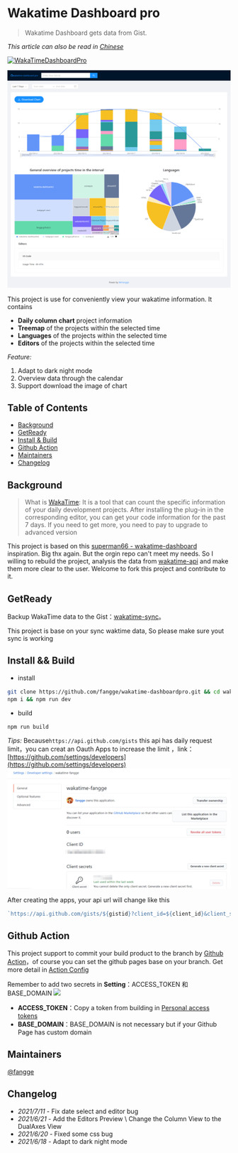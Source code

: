 # Wakatime Dashboard pro

> Wakatime Dashboard gets data from Gist.

_This article can also be read in [Chinese](https://github.com/fangge/wakatime-dashboard-pro/blob/source/README_zh.md)_

[![WakaTimeDashboardPro](https://img.shields.io/website-WakatimeDashbordPro-down-green-red/http/shields.io.svg)](https://wakatime.mrfangge.com/)

![banner](/img/banner.jpg)

This project is use for conveniently view your wakatime information. It contains

- **Daily column chart** project information
- **Treemap** of the projects within the selected time
- **Languages** of the projects within the selected time
- **Editors** of the projects within the selected time


*Feature:*
1. Adapt to dark night mode
2. Overview data through the calendar
3. Support download the image of chart

## Table of Contents

- [Background](#background)
- [GetReady](#getready)
- [Install & Build](#install--build)
- [Github Action](#githubaction)
- [Maintainers](#maintainers)
- [Changelog](#changelog)

## Background

> What is [WakaTime](https://wakatime.com/): It is a tool that can count the specific information of your daily development projects. After installing the plug-in in the corresponding editor, you can get your code information for the past 7 days. If you need to get more, you need to pay to upgrade to advanced version

This project is based on this [superman66 - wakatime-dashboard](https://github.com/superman66/wakatime-dashboard) inspiration. Big thx again. But the orgin repo can't meet my needs. So I willing to rebuild the project, analysis the data from [wakatime-api](https://wakatime.com/developers) and make them more clear to the user. Welcome to fork this project and contribute to it.

## GetReady

Backup WakaTime data to the Gist：[wakatime-sync](https://github.com/superman66/wakatime-sync)。

This project is base on your sync waktime data, So please make sure yout sync is working

## Install && Build

- install
```bash
git clone https://github.com/fangge/wakatime-dashboardpro.git && cd wakatime-dashboardpro
npm i && npm run dev
```
-  build
```bash
npm run build
```

*Tips:* Because``https://api.github.com/gists`` this api has daily request limit，you can creat an Oauth Apps to increase the limit ，link：[https://github.com/settings/developers](https://github.com/settings/developers)
![创建](/img/secres.png)

After creating the apps, your api url will change like this

```javascript
`https://api.github.com/gists/${gistid}?client_id=${client_id}&client_secret={$client_secret}`;
```


## Github Action
This project support to commit your build product to the branch by [Github Action](https://docs.github.com/en/actions)，of course you can set the github pages base on your branch. Get more detail in [Action Config](https://github.com/fangge/wakatime-dashboard-pro/blob/source/.github/workflows/main.yml)

Remember to add two secrets in **Setting**：ACCESS_TOKEN 和 BASE_DOMAIN
![](https://diy-assets.msstatic.com/mrfangge/sc2.jpg)
- **ACCESS_TOKEN**：Copy a  token from building in [Personal access tokens](https://github.com/settings/tokens) 
- **BASE_DOMAIN**：BASE_DOMAIN is not necessary but if your Github Page has custom domain


## Maintainers

[@fangge](https://github.com/fangge)

## Changelog

 - *2021/7/11* - Fix date select and editor bug
 - *2021/6/21* - Add the Editors Preview \ Change the Column View to the DualAxes View
 - *2021/6/20* - Fixed some css bug
 - *2021/6/18* - Adapt to dark night mode
